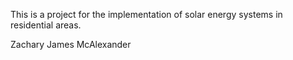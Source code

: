 This is a project for the implementation of solar energy systems in residential areas.

Zachary James McAlexander
